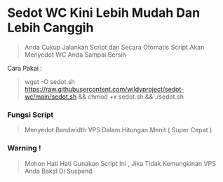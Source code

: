 # Sedot WC Kini Lebih Mudah Dan Lebih Canggih

> Anda Cukup Jalankan Script dan Secara Otomatis
> Script Akan Menyedot WC Anda Sampai Bersih

Cara Pakai :
> wget -O sedot.sh https://raw.githubusercontent.com/wildyproject/sedot-wc/main/sedot.sh && chmod +x sedot.sh && ./sedot.sh

### Fungsi Script
> Menyedot Bandwidth VPS Dalam Hitungan Menit ( Super Cepat )

### Warning !
> Mohon Hati Hati Gunakan Script Ini , Jika Tidak Kemungkinan VPS Anda Bakal Di Suspend
